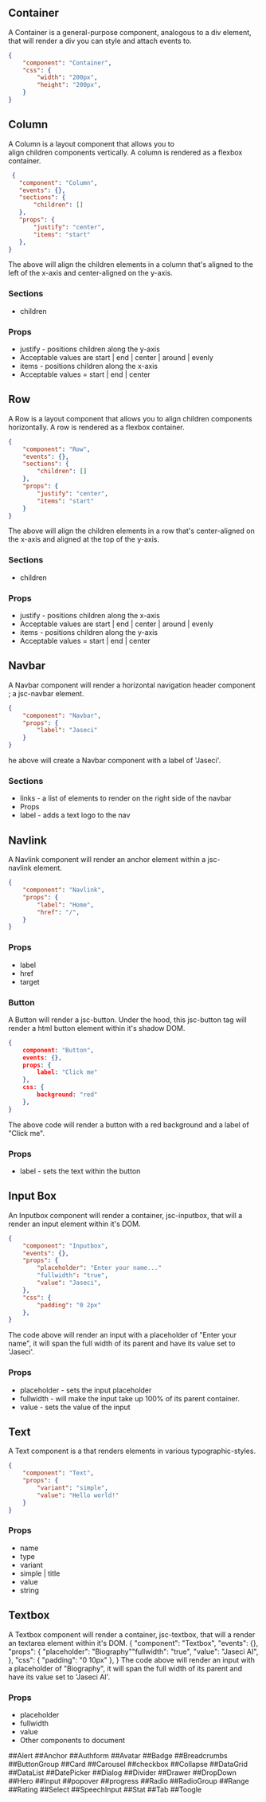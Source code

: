 
## Container 
A Container is a general-purpose component, analogous to a div element, that will render a div you can style and attach events to.
```json
{
	"component": "Container",
	"css": {
        "width": "200px",
        "height": "200px",
	}
}
```       
## Column
 A Column is a layout component that allows you to align children components vertically. A column is rendered as a flexbox container.    
 ```json
  {
	"component": "Column",
	"events": {},
	"sections": {
		"children": []
	},
	"props": {
		"justify": "center",
		"items": "start"
	},
}                                                                  
```

The above will align the children elements in a column that's aligned to the left of the x-axis and center-aligned on the y-axis.
### Sections
- children
### Props
- justify - positions children along the y-axis
- Acceptable values are start | end | center | around | evenly
- items - positions children along the x-axis
- Acceptable values = start | end | center

## Row 
A Row is a layout component that allows you to align children components horizontally. A row is rendered as a flexbox container.
```json
{
	"component": "Row",
	"events": {},
	"sections": {
		"children": []
	},
	"props": {
		"justify": "center",
		"items": "start"
	}
}
```
The above will align the children elements in a row that's center-aligned on the x-axis and aligned at the top of the y-axis.
### Sections
- children
### Props
- justify - positions children along the x-axis
- Acceptable values are start | end | center | around | evenly
- items - positions children along the y-axis
- Acceptable values = start | end | center

## Navbar 

A Navbar component will render a horizontal navigation header component ; a jsc-navbar element.
```json
{
	"component": "Navbar",
	"props": {
		"label": "Jaseci"
	}
}
```
he above will create a Navbar component with a label of 'Jaseci'.
### Sections
- links - a list of elements to render on the right side of the navbar
- Props
- label - adds a text logo to the nav

## Navlink
A Navlink component will render an anchor element within a jsc-navlink element.
```json
{
	"component": "Navlink",
	"props": {
		"label": "Home",
		"href": "/",
	}
}
```


### Props
- label
- href
- target

### Button
A Button will render a jsc-button. Under the hood, this jsc-button tag will render a html button element within it's shadow DOM. 
```json
{
	component: "Button",
	events: {},
	props: {
		label: "Click me"
	},
	css: {
		background: "red"
	},
}
```
The above code will render a button with a red background and a label of "Click me".
### Props
- label - sets the text within the button

## Input Box
An Inputbox component will render a container, jsc-inputbox, that will a render an input element within it's DOM.
```json
{
	"component": "Inputbox",
	"events": {},
	"props": {
		"placeholder": "Enter your name..."
		"fullwidth": "true",
		"value": "Jaseci",
	},
	"css": {
		"padding": "0 2px"
	},
}
```
The code above will render an input with a placeholder of "Enter your name", it will span the full width of its parent and have its value set to 'Jaseci'.
### Props
- placeholder - sets the input placeholder
- fullwidth - will make the input take up 100% of its parent container.
- value - sets the value of the input

## Text
A Text component is a that renders elements in various typographic-styles.
```json
{
	"component": "Text",
	"props": {
		"variant": "simple",
		"value": "Hello world!"
	}
}
```
### Props

- name
- type
- variant
- simple | title
- value
- string

## Textbox

A Textbox component will render a container, jsc-textbox, that will a render an textarea element within it's DOM.
{
	"component": "Textbox",
	"events": {},
	"props": {
		"placeholder": "Biography""fullwidth": "true",
		"value": "Jaseci AI",
	},
	"css": {
		"padding": "0 10px"
	},
}
The code above will render an input with a placeholder of "Biography", it will span the full width of its parent and have its value set to 'Jaseci AI'.
### Props
- placeholder
- fullwidth
- value
- Other components to document 



##Alert
##Anchor
##Authform
##Avatar
##Badge
##Breadcrumbs
##ButtonGroup
##Card
##Carousel
##checkbox
##Collapse
##DataGrid
##DataList
##DatePicker
##Dialog
##Divider
##Drawer
##DropDown
##Hero
##Input
##popover
##progress
##Radio
##RadioGroup
##Range 
##Rating
##Select
##SpeechInput 
##Stat
##Tab
##Toogle 